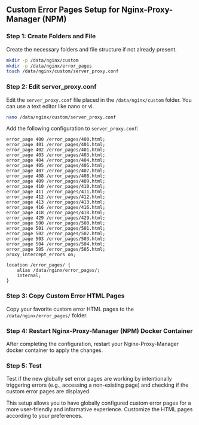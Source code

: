 ## Custom Error Pages Setup for Nginx-Proxy-Manager (NPM)

### Step 1: Create Folders and File

Create the necessary folders and file structure if not already present.


```bash
mkdir -p /data/nginx/custom
mkdir -p /data/nginx/error_pages
touch /data/nginx/custom/server_proxy.conf
```

### Step 2: Edit server_proxy.conf

Edit the `server_proxy.conf` file placed in the `/data/nginx/custom` folder. You can use a text editor like nano or vi.


```bash
nano /data/nginx/custom/server_proxy.conf
```

Add the following configuration to `server_proxy.conf`:

```nginx
error_page 400 /error_pages/400.html;
error_page 401 /error_pages/401.html;
error_page 402 /error_pages/401.html;
error_page 403 /error_pages/403.html;
error_page 404 /error_pages/404.html;
error_page 405 /error_pages/405.html;
error_page 407 /error_pages/407.html;
error_page 408 /error_pages/408.html;
error_page 409 /error_pages/409.html;
error_page 410 /error_pages/410.html;
error_page 411 /error_pages/411.html;
error_page 412 /error_pages/412.html;
error_page 413 /error_pages/413.html;
error_page 416 /error_pages/416.html;
error_page 418 /error_pages/418.html;
error_page 429 /error_pages/429.html;
error_page 500 /error_pages/500.html;
error_page 501 /error_pages/501.html;
error_page 502 /error_pages/502.html;
error_page 503 /error_pages/503.html;
error_page 504 /error_pages/504.html;
error_page 505 /error_pages/505.html;
proxy_intercept_errors on;

location /error_pages/ {
    alias /data/nginx/error_pages/;
    internal;
}

```

### Step 3: Copy Custom Error HTML Pages

Copy your favorite custom error HTML pages to the `/data/nginx/error_pages/` folder.

### Step 4: Restart Nginx-Proxy-Manager (NPM) Docker Container

After completing the configuration, restart your Nginx-Proxy-Manager docker container to apply the changes.

### Step 5: Test

Test if the new globally set error pages are working by intentionally triggering errors (e.g., accessing a non-existing page) and checking if the custom error pages are displayed.

This setup allows you to have globally configured custom error pages for a more user-friendly and informative experience. Customize the HTML pages according to your preferences.
